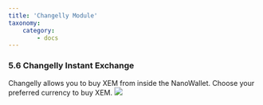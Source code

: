 ```yaml
---
title: 'Changelly Module'
taxonomy:
    category:
        - docs
---
```


### 5.6 Changelly Instant Exchange
Changelly allows you to buy XEM from inside the NanoWallet. Choose your preferred currency to buy XEM.
![](http://imgur.com/S1NeLkG.png)